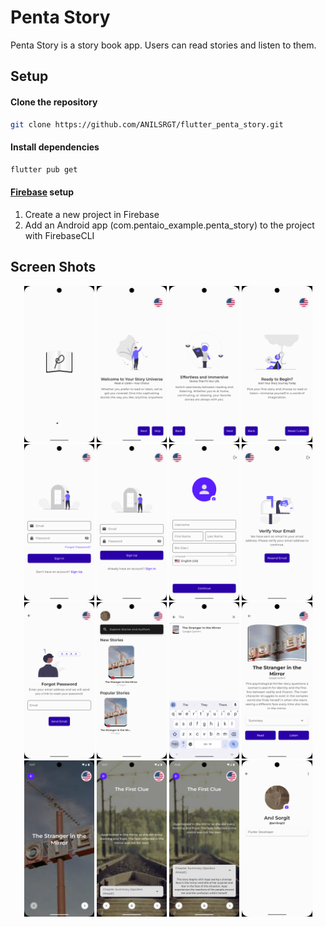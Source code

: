 # Penta Story

Penta Story is a story book app. Users can read stories and listen to them.

## Setup

#### Clone the repository

```bash
git clone https://github.com/ANILSRGT/flutter_penta_story.git
```

#### Install dependencies

```bash
flutter pub get
```

#### [Firebase](https://console.firebase.google.com/) setup

1.  Create a new project in Firebase
2.  Add an Android app (com.pentaio_example.penta_story) to the project with FirebaseCLI

## Screen Shots

<center>
    <img src="resources/screenshots/splash.png" alt="splash" height="250px">
    <img src="resources/screenshots/onboard1.png" alt="onboard1" height="250px">
    <img src="resources/screenshots/onboard2.png" alt="onboard2" height="250px">
    <img src="resources/screenshots/onboard3.png" alt="onboard3" height="250px">
    <img src="resources/screenshots/signin.png" alt="signin" height="250px">
    <img src="resources/screenshots/signup.png" alt="signup" height="250px">
    <img src="resources/screenshots/user_generate.png" alt="user generate" height="250px">
    <img src="resources/screenshots/verify_email.png" alt="verify email" height="250px">
    <img src="resources/screenshots/forgot_password.png" alt="forgot password" height="250px">
    <img src="resources/screenshots/home.png" alt="home" height="250px">
    <img src="resources/screenshots/search_story.png" alt="search story" height="250px">
    <img src="resources/screenshots/book_details.png" alt="book details" height="250px">
    <img src="resources/screenshots/read_book_1.png" alt="read book 1" height="250px">
    <img src="resources/screenshots/read_book_2.png" alt="read book 2" height="250px">
    <img src="resources/screenshots/read_book_2_1.png" alt="read book 2_1" height="250px">
    <img src="resources/screenshots/profile.png" alt="profile" height="250px">
</center>
